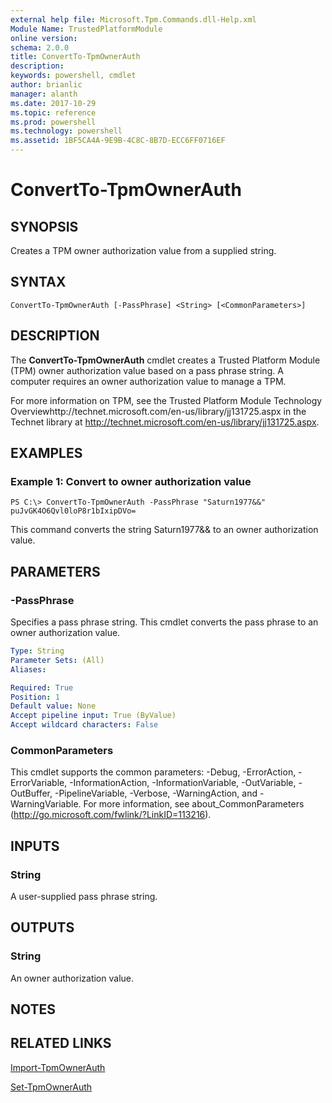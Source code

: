 ```yaml
---
external help file: Microsoft.Tpm.Commands.dll-Help.xml
Module Name: TrustedPlatformModule
online version: 
schema: 2.0.0
title: ConvertTo-TpmOwnerAuth
description: 
keywords: powershell, cmdlet
author: brianlic
manager: alanth
ms.date: 2017-10-29
ms.topic: reference
ms.prod: powershell
ms.technology: powershell
ms.assetid: 1BF5CA4A-9E9B-4C8C-8B7D-ECC6FF0716EF
---
```


# ConvertTo-TpmOwnerAuth

## SYNOPSIS
Creates a TPM owner authorization value from a supplied string.

## SYNTAX

```
ConvertTo-TpmOwnerAuth [-PassPhrase] <String> [<CommonParameters>]
```

## DESCRIPTION
The **ConvertTo-TpmOwnerAuth** cmdlet creates a Trusted Platform Module (TPM) owner authorization value based on a pass phrase string.
A computer requires an owner authorization value to manage a TPM.

For more information on TPM, see the Trusted Platform Module Technology Overviewhttp://technet.microsoft.com/en-us/library/jj131725.aspx in the Technet library at http://technet.microsoft.com/en-us/library/jj131725.aspx.

## EXAMPLES

### Example 1: Convert to owner authorization value
```
PS C:\> ConvertTo-TpmOwnerAuth -PassPhrase "Saturn1977&&"
puJvGK4O6Qvl0loP8r1bIxipDVo=
```

This command converts the string Saturn1977&& to an owner authorization value.

## PARAMETERS

### -PassPhrase
Specifies a pass phrase string.
This cmdlet converts the pass phrase to an owner authorization value.

```yaml
Type: String
Parameter Sets: (All)
Aliases: 

Required: True
Position: 1
Default value: None
Accept pipeline input: True (ByValue)
Accept wildcard characters: False
```

### CommonParameters
This cmdlet supports the common parameters: -Debug, -ErrorAction, -ErrorVariable, -InformationAction, -InformationVariable, -OutVariable, -OutBuffer, -PipelineVariable, -Verbose, -WarningAction, and -WarningVariable. For more information, see about_CommonParameters (http://go.microsoft.com/fwlink/?LinkID=113216).

## INPUTS

### String
A user-supplied pass phrase string.

## OUTPUTS

### String
An owner authorization value.

## NOTES

## RELATED LINKS

[Import-TpmOwnerAuth](./Import-TpmOwnerAuth.md)

[Set-TpmOwnerAuth](./Set-TpmOwnerAuth.md)

